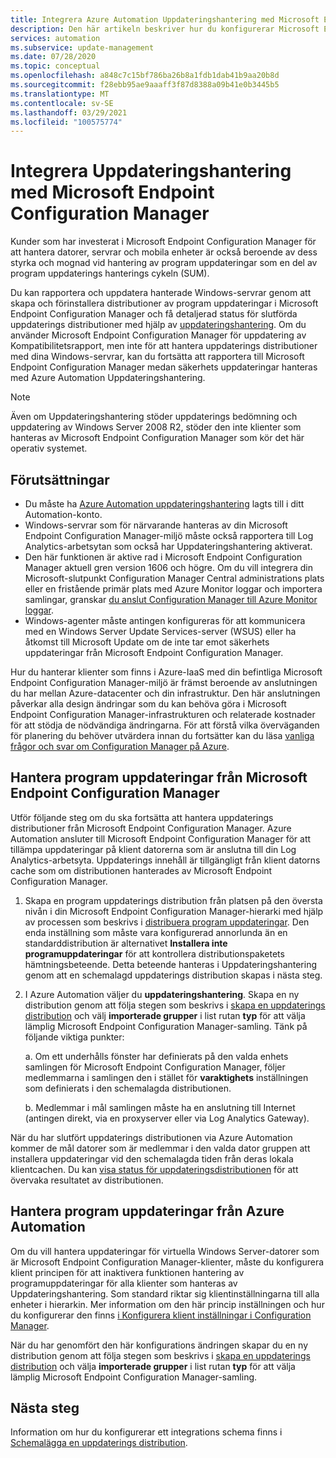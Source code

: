 ```yaml
---
title: Integrera Azure Automation Uppdateringshantering med Microsoft Endpoint Configuration Manager
description: Den här artikeln beskriver hur du konfigurerar Microsoft Endpoint Configuration Manager med Uppdateringshantering för att distribuera program uppdateringar till Manager-klienter.
services: automation
ms.subservice: update-management
ms.date: 07/28/2020
ms.topic: conceptual
ms.openlocfilehash: a848c7c15bf786ba26b8a1fdb1dab41b9aa20b8d
ms.sourcegitcommit: f28ebb95ae9aaaff3f87d8388a09b41e0b3445b5
ms.translationtype: MT
ms.contentlocale: sv-SE
ms.lasthandoff: 03/29/2021
ms.locfileid: "100575774"
---
```

# <a name="integrate-update-management-with-microsoft-endpoint-configuration-manager"></a>Integrera Uppdateringshantering med Microsoft Endpoint Configuration Manager

Kunder som har investerat i Microsoft Endpoint Configuration Manager för att hantera datorer, servrar och mobila enheter är också beroende av dess styrka och mognad vid hantering av program uppdateringar som en del av program uppdaterings hanterings cykeln (SUM).

Du kan rapportera och uppdatera hanterade Windows-servrar genom att skapa och förinstallera distributioner av program uppdateringar i Microsoft Endpoint Configuration Manager och få detaljerad status för slutförda uppdaterings distributioner med hjälp av [uppdateringshantering](overview.md). Om du använder Microsoft Endpoint Configuration Manager för uppdatering av Kompatibilitetsrapport, men inte för att hantera uppdaterings distributioner med dina Windows-servrar, kan du fortsätta att rapportera till Microsoft Endpoint Configuration Manager medan säkerhets uppdateringar hanteras med Azure Automation Uppdateringshantering.

>[!NOTE]
>Även om Uppdateringshantering stöder uppdaterings bedömning och uppdatering av Windows Server 2008 R2, stöder den inte klienter som hanteras av Microsoft Endpoint Configuration Manager som kör det här operativ systemet.

## <a name="prerequisites"></a>Förutsättningar

* Du måste ha [Azure Automation uppdateringshantering](overview.md) lagts till i ditt Automation-konto.
* Windows-servrar som för närvarande hanteras av din Microsoft Endpoint Configuration Manager-miljö måste också rapportera till Log Analytics-arbetsytan som också har Uppdateringshantering aktiverat.
* Den här funktionen är aktive rad i Microsoft Endpoint Configuration Manager aktuell gren version 1606 och högre. Om du vill integrera din Microsoft-slutpunkt Configuration Manager Central administrations plats eller en fristående primär plats med Azure Monitor loggar och importera samlingar, granskar [du anslut Configuration Manager till Azure Monitor loggar](../../azure-monitor/logs/collect-sccm.md).  
* Windows-agenter måste antingen konfigureras för att kommunicera med en Windows Server Update Services-server (WSUS) eller ha åtkomst till Microsoft Update om de inte tar emot säkerhets uppdateringar från Microsoft Endpoint Configuration Manager.

Hur du hanterar klienter som finns i Azure-IaaS med din befintliga Microsoft Endpoint Configuration Manager-miljö är främst beroende av anslutningen du har mellan Azure-datacenter och din infrastruktur. Den här anslutningen påverkar alla design ändringar som du kan behöva göra i Microsoft Endpoint Configuration Manager-infrastrukturen och relaterade kostnader för att stödja de nödvändiga ändringarna. För att förstå vilka överväganden för planering du behöver utvärdera innan du fortsätter kan du läsa [vanliga frågor och svar om Configuration Manager på Azure](/configmgr/core/understand/configuration-manager-on-azure#networking).

## <a name="manage-software-updates-from-microsoft-endpoint-configuration-manager"></a>Hantera program uppdateringar från Microsoft Endpoint Configuration Manager

Utför följande steg om du ska fortsätta att hantera uppdaterings distributioner från Microsoft Endpoint Configuration Manager. Azure Automation ansluter till Microsoft Endpoint Configuration Manager för att tillämpa uppdateringar på klient datorerna som är anslutna till din Log Analytics-arbetsyta. Uppdaterings innehåll är tillgängligt från klient datorns cache som om distributionen hanterades av Microsoft Endpoint Configuration Manager.

1. Skapa en program uppdaterings distribution från platsen på den översta nivån i din Microsoft Endpoint Configuration Manager-hierarki med hjälp av processen som beskrivs i [distribuera program uppdateringar](/configmgr/sum/deploy-use/deploy-software-updates). Den enda inställning som måste vara konfigurerad annorlunda än en standarddistribution är alternativet **Installera inte programuppdateringar** för att kontrollera distributionspaketets hämtningsbeteende. Detta beteende hanteras i Uppdateringshantering genom att en schemalagd uppdaterings distribution skapas i nästa steg.

2. I Azure Automation väljer du **uppdateringshantering**. Skapa en ny distribution genom att följa stegen som beskrivs i [skapa en uppdaterings distribution](deploy-updates.md#schedule-an-update-deployment) och välj **importerade grupper** i list rutan **typ** för att välja lämplig Microsoft Endpoint Configuration Manager-samling. Tänk på följande viktiga punkter:

    a. Om ett underhålls fönster har definierats på den valda enhets samlingen för Microsoft Endpoint Configuration Manager, följer medlemmarna i samlingen den i stället för **varaktighets** inställningen som definierats i den schemalagda distributionen.

    b. Medlemmar i mål samlingen måste ha en anslutning till Internet (antingen direkt, via en proxyserver eller via Log Analytics Gateway).

När du har slutfört uppdaterings distributionen via Azure Automation kommer de mål datorer som är medlemmar i den valda dator gruppen att installera uppdateringar vid den schemalagda tiden från deras lokala klientcachen. Du kan [visa status för uppdateringsdistributionen](deploy-updates.md#check-deployment-status) för att övervaka resultatet av distributionen.

## <a name="manage-software-updates-from-azure-automation"></a>Hantera program uppdateringar från Azure Automation

Om du vill hantera uppdateringar för virtuella Windows Server-datorer som är Microsoft Endpoint Configuration Manager-klienter, måste du konfigurera klient principen för att inaktivera funktionen hantering av programuppdateringar för alla klienter som hanteras av Uppdateringshantering. Som standard riktar sig klientinställningarna till alla enheter i hierarkin. Mer information om den här princip inställningen och hur du konfigurerar den finns [i Konfigurera klient inställningar i Configuration Manager](/configmgr/core/clients/deploy/configure-client-settings).

När du har genomfört den här konfigurations ändringen skapar du en ny distribution genom att följa stegen som beskrivs i [skapa en uppdaterings distribution](deploy-updates.md#schedule-an-update-deployment) och välja **importerade grupper** i list rutan **typ** för att välja lämplig Microsoft Endpoint Configuration Manager-samling.

## <a name="next-steps"></a>Nästa steg

Information om hur du konfigurerar ett integrations schema finns i [Schemalägga en uppdaterings distribution](deploy-updates.md#schedule-an-update-deployment).
